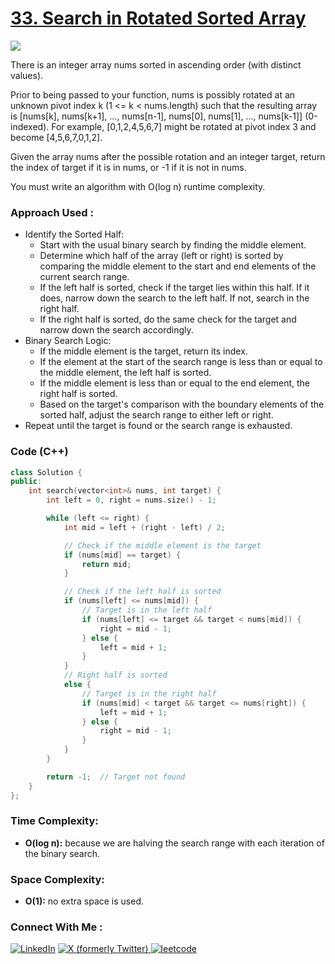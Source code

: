 # [33. Search in Rotated Sorted Array](https://leetcode.com/problems/search-in-rotated-sorted-array/description/)

![](https://badgen.net/badge/Level/Medium/yellow)

There is an integer array nums sorted in ascending order (with distinct values).

Prior to being passed to your function, nums is possibly rotated at an unknown pivot index k (1 <= k < nums.length) such that the resulting array is [nums[k], nums[k+1], ..., nums[n-1], nums[0], nums[1], ..., nums[k-1]] (0-indexed). For example, [0,1,2,4,5,6,7] might be rotated at pivot index 3 and become [4,5,6,7,0,1,2].

Given the array nums after the possible rotation and an integer target, return the index of target if it is in nums, or -1 if it is not in nums.

You must write an algorithm with O(log n) runtime complexity.

### Approach Used :

-   Identify the Sorted Half:
    -   Start with the usual binary search by finding the middle element.
    -   Determine which half of the array (left or right) is sorted by comparing the middle element to the start and end elements of the current search range.
    -   If the left half is sorted, check if the target lies within this half. If it does, narrow down the search to the left half. If not, search in the right half.
    -   If the right half is sorted, do the same check for the target and narrow down the search accordingly.
-   Binary Search Logic:
    -   If the middle element is the target, return its index.
    -   If the element at the start of the search range is less than or equal to the middle element, the left half is sorted.
    -   If the middle element is less than or equal to the end element, the right half is sorted.
    -   Based on the target's comparison with the boundary elements of the sorted half, adjust the search range to either left or right.
-   Repeat until the target is found or the search range is exhausted.

### Code (C++)

```cpp
class Solution {
public:
    int search(vector<int>& nums, int target) {
        int left = 0, right = nums.size() - 1;

        while (left <= right) {
            int mid = left + (right - left) / 2;

            // Check if the middle element is the target
            if (nums[mid] == target) {
                return mid;
            }

            // Check if the left half is sorted
            if (nums[left] <= nums[mid]) {
                // Target is in the left half
                if (nums[left] <= target && target < nums[mid]) {
                    right = mid - 1;
                } else {
                    left = mid + 1;
                }
            }
            // Right half is sorted
            else {
                // Target is in the right half
                if (nums[mid] < target && target <= nums[right]) {
                    left = mid + 1;
                } else {
                    right = mid - 1;
                }
            }
        }

        return -1;  // Target not found
    }
};

```

### Time Complexity:
- **O(log n):** because we are halving the search range with each iteration of the binary search.

### Space Complexity:
- **O(1):** no extra space is used.


### Connect With Me : 

<a href="https://www.linkedin.com/in/shivam-ray-b4306524a/" target="_blank"><img src="https://img.shields.io/badge/LinkedIn-0077B5?style=for-the-badge&logo=linkedin&logoColor=white" alt="LinkedIn"></a>
<a href="https://x.com/rai_shivam11/" target="_blank"><img src="https://img.shields.io/badge/Twitter-1DA1F2?style=for-the-badge&logo=twitter&logoColor=white" alt="X (formerly Twitter)">
</a>
<a href="https://leetcode.com/u/shrunited0702/" target="_blank"><img src="https://img.shields.io/badge/LeetCode-000000?style=for-the-badge&logo=LeetCode&logoColor=#d16c06" alt="leetcode">
</a>